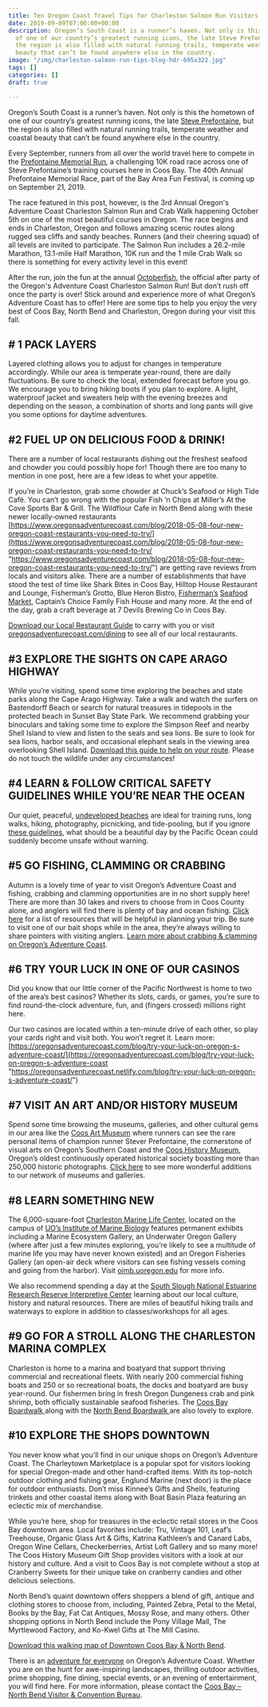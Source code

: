```yaml
---
title: Ten Oregon Coast Travel Tips for Charleston Salmon Run Visitors
date: 2019-09-09T07:00:00+00:00
description: Oregon’s South Coast is a runner’s haven. Not only is this the hometown
  of one of our country’s greatest running icons, the late Steve Prefontaine, but
  the region is also filled with natural running trails, temperate weather and coastal
  beauty that can’t be found anywhere else in the country.
image: "/img/charleston-salmon-run-tips-blog-hdr-695x322.jpg"
tags: []
categories: []
draft: true

---
```

Oregon’s South Coast is a runner’s haven. Not only is this the hometown of one of our country’s greatest running icons, the late [Steve Prefontaine](/steve-prefontaine-story), but the region is also filled with natural running trails, temperate weather and coastal beauty that can’t be found anywhere else in the country.

Every September, runners from all over the world travel here to compete in the [Prefontaine Memorial Run](http://prefontainerun.com/), a challenging 10K road race across one of Steve Prefontaine’s training courses here in Coos Bay. The 40th Annual Prefontaine Memorial Race, part of the Bay Area Fun Festival, is coming up on September 21, 2019.

The race featured in this post, however, is the 3rd Annual Oregon's Adventure Coast Charleston Salmon Run and Crab Walk happening October 5th on one of the most beautiful courses in Oregon. The race begins and ends in Charleston, Oregon and follows amazing scenic routes along rugged sea cliffs and sandy beaches. Runners (and their cheering squad) of all levels are invited to participate. The Salmon Run includes a 26.2-mile Marathon, 13.1-mile Half Marathon, 10K run and the 1 mile Crab Walk so there is something for every activity level in this event!

After the run, join the fun at the annual [Octoberfish](/event/octoberfish), the official after party of the Oregon's Adventure Coast Charleston Salmon Run! But don’t rush off once the party is over! Stick around and experience more of what Oregon’s Adventure Coast has to offer! Here are some tips to help you enjoy the very best of Coos Bay, North Bend and Charleston, Oregon during your visit this fall.

## # 1 PACK LAYERS

Layered clothing allows you to adjust for changes in temperature accordingly. While our area is temperate year-round, there are daily fluctuations. Be sure to check the local, extended forecast before you go. We encourage you to bring hiking boots if you plan to explore. A light, waterproof jacket and sweaters help with the evening breezes and depending on the season, a combination of shorts and long pants will give you some options for daytime adventures.

## #2 FUEL UP ON DELICIOUS FOOD & DRINK!

There are a number of local restaurants dishing out the freshest seafood and chowder you could possibly hope for! Though there are too many to mention in one post, here are a few ideas to whet your appetite.

If you’re in Charleston, grab some chowder at Chuck’s Seafood or High Tide Café. You can’t go wrong with the popular Fish ’n Chips at Miller’s At the Cove Sports Bar & Grill. The Wildflour Cafe in North Bend along with these newer locally-owned restaurants [https://www.oregonsadventurecoast.com/blog/2018-05-08-four-new-oregon-coast-restaurants-you-need-to-try/](https://www.oregonsadventurecoast.com/blog/2018-05-08-four-new-oregon-coast-restaurants-you-need-to-try/ "https://www.oregonsadventurecoast.com/blog/2018-05-08-four-new-oregon-coast-restaurants-you-need-to-try/") are getting rave reviews from locals and visitors alike. There are a number of establishments that have stood the test of time like Shark Bites in Coos Bay, Hilltop House Restaurant and Lounge, Fisherman’s Grotto, Blue Heron Bistro, [Fisherman’s](http://fishermensseafoodmarket.com/) [Seafood Market](http://fishermensseafoodmarket.com/), Captain’s Choice Family Fish House and many more. At the end of the day, grab a craft beverage at 7 Devils Brewing Co in Coos Bay.

[Download our Local Restaurant Guide](https://app.forestry.io/sites/2lzmjp3bn6gdfg/body-media//img/restaurant-brochure-04-19.pdf) to carry with you or visit [oregonsadventurecoast.com/dining](https://oregonsadventurecoast.com/dining/) to see all of our local restaurants.

## #3 EXPLORE THE SIGHTS ON CAPE ARAGO HIGHWAY

While you’re visiting, spend some time exploring the beaches and state parks along the Cape Arago Highway. Take a walk and watch the surfers on Bastendorff Beach or search for natural treasures in tidepools in the protected beach in Sunset Bay State Park. We recommend grabbing your binoculars and taking some time to explore the Simpson Reef and nearby Shell Island to view and listen to the seals and sea lions. Be sure to look for sea lions, harbor seals, and occasional elephant seals in the viewing area overlooking Shell Island. [Download this guide to help on your route](https://www.oregonsadventurecoast.com/img/cape-arago-loop-itinerary-2018.pdf). Please do not touch the wildlife under any circumstances!

## #4 LEARN & FOLLOW CRITICAL SAFETY GUIDELINES WHILE YOU’RE NEAR THE OCEAN

Our quiet, peaceful, [undeveloped beaches](/undeveloped-beaches) are ideal for training runs, long walks, hiking, photography, picnicking, and tide-pooling, but if you ignore [these guidelines](/blog/eight-ways-to-stay-safe-on-the-beaches-along-the-oregon-coast), what should be a beautiful day by the Pacific Ocean could suddenly become unsafe without warning.

## #5 GO FISHING, CLAMMING OR CRABBING

Autumn is a lovely time of year to visit Oregon’s Adventure Coast and fishing, crabbing and clamming opportunities are in no short supply here! There are more than 30 lakes and rivers to choose from in Coos County alone, and anglers will find there is plenty of bay and ocean fishing. [Click here](/fishing) for a list of resources that will be helpful in planning your trip. Be sure to visit one of our bait shops while in the area, they’re always willing to share pointers with visiting anglers. [Learn more about crabbing & clamming on Oregon’s Adventure Coast](/crabbing-clamming).

## #6 TRY YOUR LUCK IN ONE OF OUR CASINOS

Did you know that our little corner of the Pacific Northwest is home to two of the area’s best casinos? Whether its slots, cards, or games, you’re sure to find round-the-clock adventure, fun, and (fingers crossed) millions right here.

Our two casinos are located within a ten-minute drive of each other, so play your cards right and visit both. You won’t regret it. Learn more: [https://oregonsadventurecoast.com/blog/try-your-luck-on-oregon-s-adventure-coast/](https://oregonsadventurecoast.com/blog/try-your-luck-on-oregon-s-adventure-coast "https://oregonsadventurecoast.netlify.com/blog/try-your-luck-on-oregon-s-adventure-coast/")

## #7 VISIT AN ART AND/OR HISTORY MUSEUM

Spend some time browsing the museums, galleries, and other cultural gems in our area like the [Coos Art Museum](http://www.coosart.org/) where runners can see the rare personal items of champion runner Stever Prefontaine, the cornerstone of visual arts on Oregon’s Southern Coast and the [Coos History Museum](https://cooshistory.org/), Oregon’s oldest continuously operated historical society boasting more than 250,000 historic photographs. [Click here](https://oregonsadventurecoast.com/art-history-culture/) to see more wonderful additions to our network of museums and galleries.

## #8 LEARN SOMETHING NEW

The 6,000-square-foot [Charleston Marine Life Center](http://www.charlestonmarinelifecenter.com/), located on the campus of [UO’s Institute of Marine Biology](https://oimb.uoregon.edu/) features permanent exhibits including a Marine Ecosystem Gallery, an Underwater Oregon Gallery (where after just a few minutes exploring, you’re likely to see a multitude of marine life you may have never known existed) and an Oregon Fisheries Gallery (an open-air deck where visitors can see fishing vessels coming and going from the harbor). Visit [oimb.uoregon.edu](https://oimb.uoregon.edu/) for more info.

We also recommend spending a day at the [South Slough National Estuarine Research Reserve Interpretive Center](https://www.oregon.gov/oprd/NATRES/pages/rs_faqcoastal.aspx#What_is_a_Research_Reserve_) learning about our local culture, history and natural resources. There are miles of beautiful hiking trails and waterways to explore in addition to classes/workshops for all ages.

## #9 GO FOR A STROLL ALONG THE CHARLESTON MARINA COMPLEX

Charleston is home to a marina and boatyard that support thriving commercial and recreational fleets. With nearly 200 commercial fishing boats and 250 or so recreational boats, the docks and boatyard are busy year-round. Our fishermen bring in fresh Oregon Dungeness crab and pink shrimp, both officially sustainable seafood fisheries. The [Coos Bay Boardwalk ](https://www.tripadvisor.com/Attraction_Review-g51813-d2043717-Reviews-Coos_Bay_Boardwalk-Coos_Bay_Oregon.html)along with the [North Bend Boardwalk ](https://www.tripadvisor.com/LocationPhotoDirectLink-g51993-i113552277-North_Bend_Oregon.html)are also lovely to explore.

## #10 EXPLORE THE SHOPS DOWNTOWN

You never know what you’ll find in our unique shops on Oregon’s Adventure Coast. The Charleytown Marketplace is a popular spot for visitors looking for special Oregon-made and other hand-crafted items. With its top-notch outdoor clothing and fishing gear, Englund Marine (next door) is the place for outdoor enthusiasts. Don’t miss Kinnee’s Gifts and Shells, featuring trinkets and other coastal items along with Boat Basin Plaza featuring an eclectic mix of merchandise.

While you’re here, shop for treasures in the eclectic retail stores in the Coos Bay downtown area. Local favorites include: Tru, Vintage 101, Leaf’s Treehouse, Organic Glass Art & Gifts, Katrina Kathleen’s and Canard Labs, Oregon Wine Cellars, Checkerberries, Artist Loft Gallery and so many more! The Coos History Museum Gift Shop provides visitors with a look at our history and culture. And a visit to Coos Bay is not complete without a stop at Cranberry Sweets for their unique take on cranberry candies and other delicious selections.

North Bend’s quaint downtown offers shoppers a blend of gift, antique and clothing stores to choose from, including, Painted Zebra, Petal to the Metal, Books by the Bay, Fat Cat Antiques, Mossy Rose, and many others. Other shopping options in North Bend include the Pony Village Mall, The Myrtlewood Factory, and Ko-Kwel Gifts at The Mill Casino.

[Download this walking map of Downtown Coos Bay & North Bend](/img/walking-map-cbnb.pdf).

There is an [adventure for everyone](/adventure) on Oregon’s Adventure Coast. Whether you are on the hunt for awe-inspiring landscapes, thrilling outdoor activities, prime shopping, fine dining, special events, or an evening of entertainment, you will find here. For more information, please contact the [Coos Bay – North Bend Visitor & Convention Bureau](/contact).